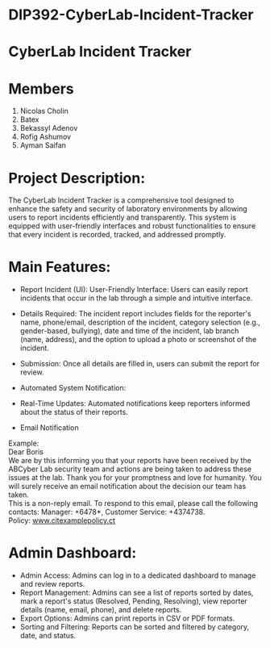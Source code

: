 # DIP392-CyberLab-Incident-Tracker

# CyberLab Incident Tracker

# Members
1. Nicolas Cholin
2. Batex
3. Bekassyl Adenov
4. Rofig Ashumov
5. Ayman Saifan
 
# Project Description: 
The CyberLab Incident Tracker is a comprehensive tool designed to enhance the safety and security of laboratory environments by allowing users to report incidents efficiently and transparently. This system is equipped with user-friendly interfaces and robust functionalities to ensure that every incident is recorded, tracked, and addressed promptly.
 
# Main Features:
- Report Incident (UI):
User-Friendly Interface: Users can easily report incidents that occur in the lab through a simple and intuitive interface.
- Details Required: The incident report includes fields for the reporter's name, phone/email, description of the incident, category selection (e.g., gender-based, bullying), date and time of the incident, lab branch (name, address), and the option to upload a photo or screenshot of the incident.
- Submission: Once all details are filled in, users can submit the report for review.
  
- Automated System Notification:
- Real-Time Updates: Automated notifications keep reporters informed about the status of their reports.
- Email Notification 

Example: \
Dear Boris \
We are by this informing you that your reports have been received by the ABCyber Lab security team and actions are being taken to address these issues at the lab.
Thank you for your promptness and love for humanity. You will surely receive an email notification about the decision our team has taken. \
This is a non-reply email. To respond to this email, please call the following contacts:
Manager: +6478*, Customer Service: +4374738. \
Policy: www.citexamplepolicy.ct

# Admin Dashboard:
- Admin Access: Admins can log in to a dedicated dashboard to manage and review reports.
- Report Management: Admins can see a list of reports sorted by dates, mark a report's status (Resolved, Pending, Resolving), view reporter details (name, email, phone), and delete reports.
- Export Options: Admins can print reports in CSV or PDF formats.
- Sorting and Filtering: Reports can be sorted and filtered by category, date, and status.
